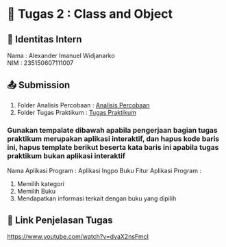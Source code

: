 # 📁 Tugas 2 : Class and Object

## 👤 Identitas Intern
Nama : Alexander Imanuel Widjanarko             
NIM  : 235150607111007

## 📤 Submission

1. Folder Analisis Percobaan : [Analisis Percobaan](https://github.com/alexanderimanuel/Alex-PBO-PTI-A/tree/215e6d7ba2dc693292e8bab5d741fb20eeaebaef/Tugas2/235150607111007%20-%20Alex/Analisis%20Percobaan)
2. Folder Tugas Praktikum : [Tugas Praktikum](https://github.com/alexanderimanuel/Alex-PBO-PTI-A/tree/215e6d7ba2dc693292e8bab5d741fb20eeaebaef/Tugas2/235150607111007%20-%20Alex/Tugas%20Praktikum)

### Gunakan tempalate dibawah apabila pengerjaan bagian tugas praktikum merupakan aplikasi interaktif, dan hapus kode baris ini, hapus template berikut beserta kata baris ini apabila tugas praktikum bukan aplikasi interaktif

Nama Aplikasi Program : Aplikasi Ingpo Buku
Fitur Aplikasi Program :                   
1. Memilih kategori
2. Memilih Buku
3. Mendapatkan informasi terkait dengan buku yang dipilih

## 🔗 Link Penjelasan Tugas

https://www.youtube.com/watch?v=dvaX2nsFmcI
